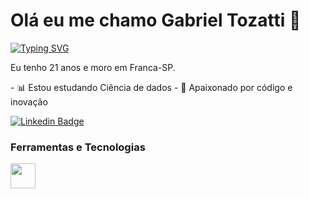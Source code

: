 # Olá eu me chamo Gabriel Tozatti 🤞
[![Typing SVG](https://readme-typing-svg.herokuapp.com?font=Oxygen&weight=700&size=30&duration=8000&pause=1000&color=4281B3&background=FFFFFF00&random=false&width=435&lines=Desenvolvedor+Python)](https://git.io/typing-svg)
<p>Eu tenho 21 anos e moro em Franca-SP.</p>
  - 📊 Estou estudando Ciência de dados
  - 🚀 Apaixonado por código e inovação 

<p align='left'>
    
[![Linkedin Badge](https://img.shields.io/badge/LinkedIn-0077B5?style=for-the-badge&logo=linkedin&logoColor=white)](https://www.linkedin.com/in/gabriel-tozatti-590568214/)



### Ferramentas e Tecnologias
<code><img src="https://cdn.jsdelivr.net/gh/devicons/devicon/icons/python/python-original.svg" width="40" height="40"></code>
</br>
